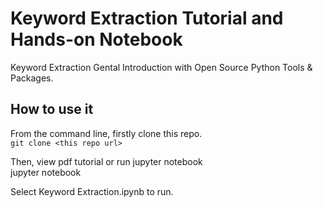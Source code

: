 # Keyword Extraction Tutorial and Hands-on Notebook
Keyword Extraction Gental Introduction with Open Source Python Tools & Packages. 

## How to use it   
From the command line, firstly clone this repo.  
`git clone <this repo url>`   

Then, view pdf tutorial or run jupyter notebook  
jupyter notebook   

Select Keyword Extraction.ipynb to run.   

